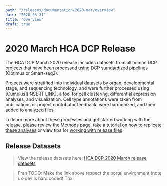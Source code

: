 ```yaml
---
path: "/releases/documentation/2020-mar/overview"
date: "2020-03-31"
title: "Overview"
draft: true
---
```


# 2020 March HCA DCP Release 

The HCA DCP March 2020 release includes datasets from all human DCP projects that have been processed using DCP standardized pipelines (Optimus or Smart-seq2). 

Projects were stratified into individual datasets by organ, developmental stage, and sequencing technology, and were further processed using [Cumulus](INSERT LINK), a tool for cell clustering, differential expression analyses, and visualization. Cell type annotations were taken from publications or project contributor feedback, were harmonized, and then added to analyzed files.

To learn more about these processes and get started working with the release, please review the [Methods page](/releases/2020-mar/methods), take a [tutorial on how to replicate these analyses](/releases/2020-mar/replicating-the-hca-dcp-release-analysis) or view tips for [working with release files](/releases/2020-mar/working-with-release-files). 

## Release Datasets

>View the release datasets here: [HCA DCP 2020 March release datasets](https://ux-dev.data.humancellatlas.org/explore/releases/2020-mar)

>Fran TODO: Make the link above respect the portal environment (note ux-dev is hard coded) Thx!
